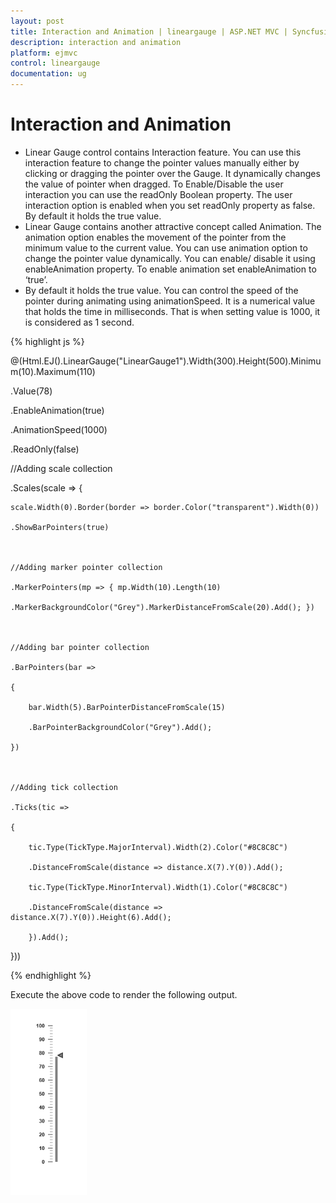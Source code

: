 ```yaml
---
layout: post
title: Interaction and Animation | lineargauge | ASP.NET MVC | Syncfusion
description: interaction and animation
platform: ejmvc
control: lineargauge
documentation: ug
---
```


# Interaction and Animation

* Linear Gauge control contains Interaction feature. You can use this interaction feature to change the pointer values manually either by clicking or dragging the pointer over the Gauge. It dynamically changes the value of pointer when dragged. To Enable/Disable the user interaction you can use the readOnly Boolean property. The user interaction option is enabled when you set readOnly property as false. By default it holds the true value.
* Linear Gauge contains another attractive concept called Animation. The animation option enables the movement of the pointer from the minimum value to the current value. You can use animation option to change the pointer value dynamically. You can enable/ disable it using enableAnimation property. To enable animation set enableAnimation to ‘true’. 
* By default it holds the true value. You can control the speed of the pointer during animating using animationSpeed. It is a numerical value that holds the time in milliseconds. That is when setting value is 1000, it is considered as 1 second.



{% highlight js %}

@(Html.EJ().LinearGauge("LinearGauge1").Width(300).Height(500).Minimum(10).Maximum(110)

.Value(78)

.EnableAnimation(true)

.AnimationSpeed(1000)

.ReadOnly(false)



//Adding scale collection

.Scales(scale => {

    scale.Width(0).Border(border => border.Color("transparent").Width(0))

    .ShowBarPointers(true)



    //Adding marker pointer collection

    .MarkerPointers(mp => { mp.Width(10).Length(10)

    .MarkerBackgroundColor("Grey").MarkerDistanceFromScale(20).Add(); })



    //Adding bar pointer collection

    .BarPointers(bar =>

    {

        bar.Width(5).BarPointerDistanceFromScale(15)

        .BarPointerBackgroundColor("Grey").Add();

    })



    //Adding tick collection

    .Ticks(tic =>

    {

        tic.Type(TickType.MajorInterval).Width(2).Color("#8C8C8C")

        .DistanceFromScale(distance => distance.X(7).Y(0)).Add();

        tic.Type(TickType.MinorInterval).Width(1).Color("#8C8C8C")

        .DistanceFromScale(distance => distance.X(7).Y(0)).Height(6).Add();

        }).Add();

}))

{% endhighlight %}

Execute the above code to render the following output.

![](Interaction-and-Animation_images/Interaction-and-Animation_img1.png)



